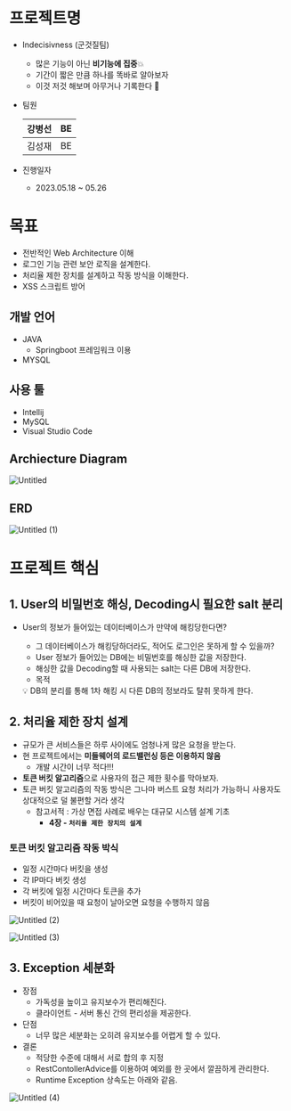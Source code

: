 # 프로젝트명

- Indecisivness (군것질팀)
    - 많은 기능이 아닌 **비기능에 집중**💥
    - 기간이 짧은 만큼 하나를 똑바로 알아보자
    - 이것 저것 해보며 아무거나 기록한다 👋
- 팀원
    
    
    | 강병선 | BE |
    | --- | --- |
    | 김성재 | BE |
- 진행일자
    - 2023.05.18 ~ 05.26

# 목표

- 전반적인 Web Architecture 이해
- 로그인 기능 관련 보안 로직을 설계한다.
- 처리율 제한 장치를 설계하고 작동 방식을 이해한다.
- XSS 스크립트 방어

## 개발 언어
- JAVA
    - Springboot 프레임워크 이용
- MYSQL

## 사용 툴

- Intellij
- MySQL
- Visual Studio Code

## Archiecture Diagram

![Untitled](https://github.com/ssjjaa-algo/CafeProjectBack/assets/57981401/ee7db21e-b57d-48d2-95b4-ecf4f8c2acb5)

## ERD

![Untitled (1)](https://github.com/ssjjaa-algo/CafeProjectBack/assets/57981401/b6dd8f8c-f71d-473e-af63-9874cb992fc2)

# 프로젝트 핵심

## 1. User의 비밀번호 해싱, Decoding시 필요한 salt 분리

- User의 정보가 들어있는 데이터베이스가 만약에 해킹당한다면?
    - 그 데이터베이스가 해킹당하더라도, 적어도 로그인은 못하게 할 수 있을까?
    - User 정보가 들어있는 DB에는 비밀번호를 해싱한 값을 저장한다.
    - 해싱한 값을 Decoding할 때 사용되는 salt는 다른 DB에 저장한다.
    - 목적
    
    <aside>
    💡 DB의 분리를 통해 1차 해킹 시 다른 DB의 정보라도 탈취 못하게 한다.
    
    </aside>
    

## 2. 처리율 제한 장치 설계

- 규모가 큰 서비스들은 하루 사이에도 엄청나게 많은 요청을 받는다.
- 현 프로젝트에서는 **미들웨어의 로드밸런싱 등은 이용하지 않음**
    - 개발 시간이 너무 적다!!!
- **토큰 버킷 알고리즘**으로 사용자의 접근 제한 횟수를 막아보자.
- 토큰 버킷 알고리즘의 작동 방식은 그나마 버스트 요청 처리가 가능하니 사용자도 상대적으로 덜 불편할 거라 생각
    - 참고서적 : 가상 면접 사례로 배우는 대규모 시스템 설계 기초
        - **4장 - `처리율 제한 장치의 설계`**

### 토큰 버킷 알고리즘 작동 박식

- 일정 시간마다 버킷을 생성
- 각 IP마다 버킷 생성
- 각 버킷에 일정 시간마다 토큰을 추가
- 버킷이 비어있을 때 요청이 날아오면 요청을 수행하지 않음

![Untitled (2)](https://github.com/ssjjaa-algo/CafeProjectBack/assets/57981401/eef2c42f-1d55-4ec1-8cd1-52b19c90a16a)

![Untitled (3)](https://github.com/ssjjaa-algo/CafeProjectBack/assets/57981401/f28a452b-0dd2-4266-b4e2-838749875df4)

## 3. Exception 세분화

- 장점
    - 가독성을 높이고 유지보수가 편리해진다.
    - 클라이언트 - 서버 통신 간의 편리성을 제공한다.
- 단점
    - 너무 많은 세분화는 오히려 유지보수를 어렵게 할 수 있다.
- 결론
    - 적당한 수준에 대해서 서로 합의 후 지정
    - RestContollerAdvice를 이용하여 예외를 한 곳에서 깔끔하게 관리한다.
    - Runtime Exception 상속도는 아래와 같음.

![Untitled (4)](https://github.com/ssjjaa-algo/CafeProjectBack/assets/57981401/c866a789-8adb-4a2d-a567-e819792e450b)
